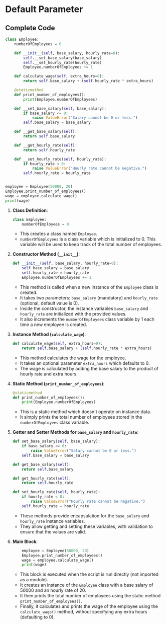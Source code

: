 # Default Parameter
## Complete Code

```python
class Employee:
    numberOfEmployees = 0

    def __init__(self, base_salary, hourly_rate=0):
        self.__set_base_salary(base_salary)
        self.__set_hourly_rate(hourly_rate)
        Employee.numberOfEmployees += 1

    def calculate_wage(self, extra_hours=0):
        return self.base_salary + (self.hourly_rate * extra_hours)

    @staticmethod
    def print_number_of_employees():
        print(Employee.numberOfEmployees)

    def __set_base_salary(self, base_salary):
        if base_salary <= 0:
            raise ValueError("Salary cannot be 0 or less.")
        self.base_salary = base_salary

    def __get_base_salary(self):
        return self.base_salary

    def __get_hourly_rate(self):
        return self.hourly_rate

    def __set_hourly_rate(self, hourly_rate):
        if hourly_rate < 0:
            raise ValueError("Hourly rate cannot be negative.")
        self.hourly_rate = hourly_rate


employee = Employee(50000, 20)
Employee.print_number_of_employees()
wage = employee.calculate_wage()
print(wage)
```

1. **Class Definition**:
    ```python
    class Employee:
        numberOfEmployees = 0
    ```
    - This creates a class named `Employee`. 
    - `numberOfEmployees` is a class variable which is initialized to 0. This variable will be used to keep track of the total number of employees.

2. **Constructor Method (`__init__`)**:
    ```python
    def __init__(self, base_salary, hourly_rate=0):
        self.base_salary = base_salary
        self.hourly_rate = hourly_rate
        Employee.numberOfEmployees += 1
    ```
    - This method is called when a new instance of the `Employee` class is created.
    - It takes two parameters: `base_salary` (mandatory) and `hourly_rate` (optional, default value is 0).
    - Inside the constructor, the instance variables `base_salary` and `hourly_rate` are initialized with the provided values.
    - It also increments the `numberOfEmployees` class variable by 1 each time a new employee is created.

3. **Instance Method (`calculate_wage`)**:
    ```python
    def calculate_wage(self, extra_hours=0):
        return self.base_salary + (self.hourly_rate * extra_hours)
    ```
    - This method calculates the wage for the employee.
    - It takes an optional parameter `extra_hours` which defaults to 0.
    - The wage is calculated by adding the base salary to the product of hourly rate and extra hours.

4. **Static Method (`print_number_of_employees`)**:
    ```python
    @staticmethod
    def print_number_of_employees():
        print(Employee.numberOfEmployees)
    ```
    - This is a static method which doesn't operate on instance data.
    - It simply prints the total number of employees stored in the `numberOfEmployees` class variable.

5. **Getter and Setter Methods for `base_salary` and `hourly_rate`**:
    ```python
    def set_base_salary(self, base_salary):
        if base_salary <= 0:
            raise ValueError("Salary cannot be 0 or less.")
        self.base_salary = base_salary

    def get_base_salary(self):
        return self.base_salary

    def get_hourly_rate(self):
        return self.hourly_rate

    def set_hourly_rate(self, hourly_rate):
        if hourly_rate < 0:
            raise ValueError("Hourly rate cannot be negative.")
        self.hourly_rate = hourly_rate
    ```
    - These methods provide encapsulation for the `base_salary` and `hourly_rate` instance variables.
    - They allow getting and setting these variables, with validation to ensure that the values are valid.

6. **Main Block**:
    ```python
        employee = Employee(50000, 20)
        Employee.print_number_of_employees()
        wage = employee.calculate_wage()
        print(wage)
    ```
    - This block is executed when the script is run directly (not imported as a module).
    - It creates an instance of the `Employee` class with a base salary of 50000 and an hourly rate of 20.
    - It then prints the total number of employees using the static method `print_number_of_employees()`.
    - Finally, it calculates and prints the wage of the employee using the `calculate_wage()` method, without specifying any extra hours (defaulting to 0).
